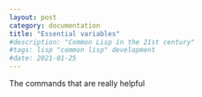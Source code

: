 ```yaml
---
layout: post
category: documentation
title: "Essential variables"
#description: "Common Lisp in the 21st century"
#tags: lisp "common lisp" development
#date: 2021-01-25
---
```


The commands that are really helpful

